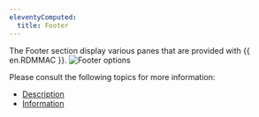 ```yaml
---
eleventyComputed:
  title: Footer
---
```

The Footer section display various panes that are provided with {{ en.RDMMAC }}.
![Footer options](https://cdnweb.devolutions.net/docs/en/rdm/mac/clip10586.png)

Please consult the following topics for more information:

* [Description](/rdm/mac/user-interface/footer/description/)
* [Information](/rdm/mac/user-interface/footer/information/)
